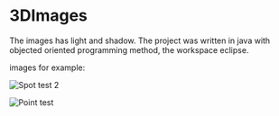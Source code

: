 # 3DImages
The images has light and shadow.
The project was written in java with objected oriented programming method, the workspace eclipse.

images for example:

![Spot test 2](https://user-images.githubusercontent.com/92361206/137263879-ff00f6de-759b-47df-9a6b-e40b49615f22.jpg)


![Point test](https://user-images.githubusercontent.com/92361206/137263924-5e57e5c7-5822-425a-9315-16b8c208bf55.jpg)

